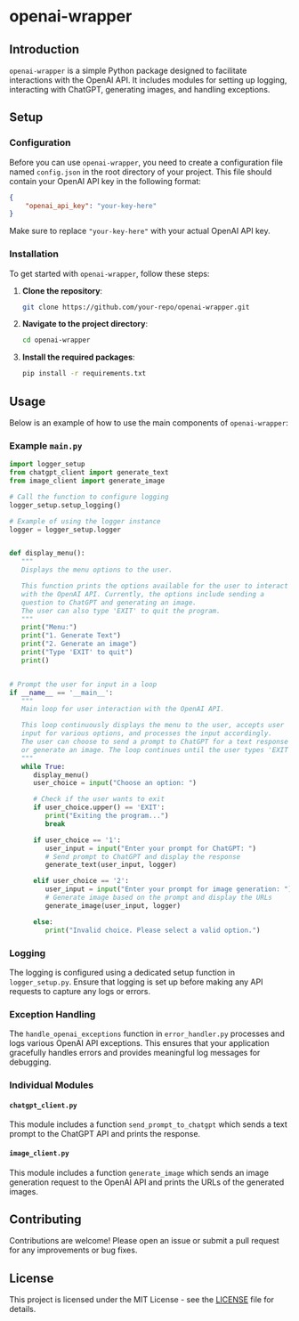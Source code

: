 # openai-wrapper

## Introduction

`openai-wrapper` is a simple Python package designed to facilitate interactions with the OpenAI API. It includes modules for setting up logging, interacting with ChatGPT, generating images, and handling exceptions.

## Setup

### Configuration

Before you can use `openai-wrapper`, you need to create a configuration file named `config.json` in the root directory of your project. This file should contain your OpenAI API key in the following format:

```json
{
    "openai_api_key": "your-key-here"
}
```

Make sure to replace `"your-key-here"` with your actual OpenAI API key.

### Installation

To get started with `openai-wrapper`, follow these steps:

1. **Clone the repository**:  
   ```sh
   git clone https://github.com/your-repo/openai-wrapper.git
   ```

2. **Navigate to the project directory**:  
   ```sh
   cd openai-wrapper
   ```

3. **Install the required packages**:  
   ```sh
   pip install -r requirements.txt
   ```

## Usage

Below is an example of how to use the main components of `openai-wrapper`:

### Example `main.py`

```python
import logger_setup
from chatgpt_client import generate_text
from image_client import generate_image

# Call the function to configure logging
logger_setup.setup_logging()

# Example of using the logger instance
logger = logger_setup.logger


def display_menu():
   """
   Displays the menu options to the user.

   This function prints the options available for the user to interact
   with the OpenAI API. Currently, the options include sending a
   question to ChatGPT and generating an image.
   The user can also type 'EXIT' to quit the program.
   """
   print("Menu:")
   print("1. Generate Text")
   print("2. Generate an image")
   print("Type 'EXIT' to quit")
   print()


# Prompt the user for input in a loop
if __name__ == '__main__':
   """
   Main loop for user interaction with the OpenAI API.

   This loop continuously displays the menu to the user, accepts user 
   input for various options, and processes the input accordingly. 
   The user can choose to send a prompt to ChatGPT for a text response 
   or generate an image. The loop continues until the user types 'EXIT'.
   """
   while True:
      display_menu()
      user_choice = input("Choose an option: ")

      # Check if the user wants to exit
      if user_choice.upper() == 'EXIT':
         print("Exiting the program...")
         break

      if user_choice == '1':
         user_input = input("Enter your prompt for ChatGPT: ")
         # Send prompt to ChatGPT and display the response
         generate_text(user_input, logger)

      elif user_choice == '2':
         user_input = input("Enter your prompt for image generation: ")
         # Generate image based on the prompt and display the URLs
         generate_image(user_input, logger)

      else:
         print("Invalid choice. Please select a valid option.")
```

### Logging

The logging is configured using a dedicated setup function in `logger_setup.py`. Ensure that logging is set up before making any API requests to capture any logs or errors.

### Exception Handling

The `handle_openai_exceptions` function in `error_handler.py` processes and logs various OpenAI API exceptions. This ensures that your application gracefully handles errors and provides meaningful log messages for debugging.

### Individual Modules

#### `chatgpt_client.py`

This module includes a function `send_prompt_to_chatgpt` which sends a text prompt to the ChatGPT API and prints the response.

#### `image_client.py`

This module includes a function `generate_image` which sends an image generation request to the OpenAI API and prints the URLs of the generated images.

## Contributing

Contributions are welcome! Please open an issue or submit a pull request for any improvements or bug fixes.

## License

This project is licensed under the MIT License - see the [LICENSE](LICENSE) file for details.